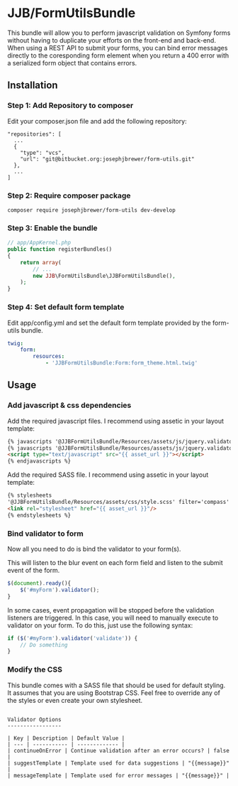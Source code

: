 # JJB/FormUtilsBundle #

This bundle will allow you to perform javascript validation on Symfony forms without having to duplicate your efforts on the front-end and back-end. When using a REST API to submit your forms, you can bind error messages directly to the coresponding form element when you return a 400 error with a serialized form object that contains errors.


Installation
------------

### Step 1: Add Repository to composer

Edit your composer.json file and add the following repository:

```
"repositories": [
  ...
  {
    "type": "vcs",
    "url": "git@bitbucket.org:josephjbrewer/form-utils.git"
  },
  ...
]
```

### Step 2: Require composer package

```
composer require josephjbrewer/form-utils dev-develop
```

### Step 3: Enable the bundle

```php
// app/AppKernel.php
public function registerBundles()
{
    return array(
        // ...
        new JJB\FormUtilsBundle\JJBFormUtilsBundle(),
    );
}
```

### Step 4: Set default form template

Edit app/config.yml and set the default form template provided by the form-utils bundle.

```yaml
twig:
    form:
        resources:
            - 'JJBFormUtilsBundle:Form:form_theme.html.twig'
```


Usage
-----

### Add javascript & css dependencies

Add the required javascript files. I recommend using assetic in your layout template:

```html
{% javascripts '@JJBFormUtilsBundle/Resources/assets/js/jquery.validator.js'
{% javascripts '@JJBFormUtilsBundle/Resources/assets/js/jquery.validator.ajax-errors.js' %} %}
<script type="text/javascript" src="{{ asset_url }}"></script>
{% endjavascripts %}
```

Add the required SASS file. I recommend using assetic in your layout template:

```html
{% stylesheets
'@JJBFormUtilsBundle/Resources/assets/css/style.scss' filter='compass' %}
<link rel="stylesheet" href="{{ asset_url }}"/>
{% endstylesheets %}
```

### Bind validator to form
Now all you need to do is bind the validator to your form(s).

This will listen to the blur event on each form field and listen to the submit event of the form.
```js
$(document).ready(){
    $('#myForm').validator();
}
```

In some cases, event propagation will be stopped before the validation listeners are triggered. In this case, you will need to manually execute to validator on your form. To do this, just use the following syntax:

```js
if ($('#myForm').validator('validate')) {
    // Do something
}
```

### Modify the CSS
This bundle comes with a SASS file that should be used for default styling. It assumes that you are using Bootstrap CSS. Feel free to override any of the styles or even create your own stylesheet.
```

Validator Options
-----------------

| Key | Description | Default Value |
| --- | ----------- | ------------- |
| continueOnError | Continue validation after an error occurs? | false |
| suggestTemplate | Template used for data suggestions | "{{message}}" |
| messageTemplate | Template used for error messages | "{{message}}" |